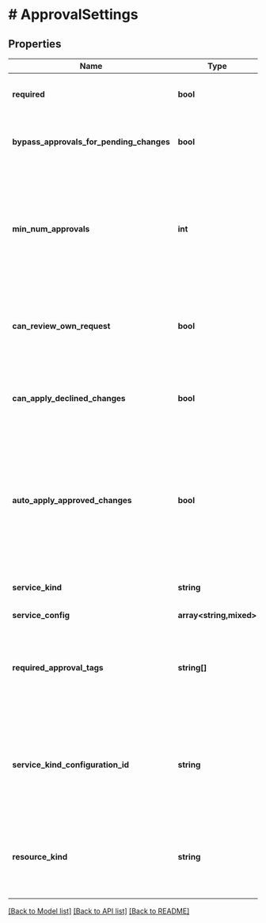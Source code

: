 # # ApprovalSettings

## Properties

Name | Type | Description | Notes
------------ | ------------- | ------------- | -------------
**required** | **bool** | If approvals are required for this environment |
**bypass_approvals_for_pending_changes** | **bool** | Whether to skip approvals for pending changes |
**min_num_approvals** | **int** | Sets the amount of approvals required before a member can apply a change. The minimum is one and the maximum is five. |
**can_review_own_request** | **bool** | Allow someone who makes an approval request to apply their own change |
**can_apply_declined_changes** | **bool** | Allow applying the change as long as at least one person has approved |
**auto_apply_approved_changes** | **bool** | Automatically apply changes that have been approved by all reviewers. This field is only applicable for approval services other than LaunchDarkly. | [optional]
**service_kind** | **string** | Which service to use for managing approvals |
**service_config** | **array<string,mixed>** |  |
**required_approval_tags** | **string[]** | Require approval only on flags with the provided tags. Otherwise all flags will require approval. |
**service_kind_configuration_id** | **string** | Optional field for integration configuration ID of a custom approval integration. This is an Enterprise-only feature. | [optional]
**resource_kind** | **string** | The kind of resource for which the approval settings apply, for example, flag or segment | [optional]

[[Back to Model list]](../../README.md#models) [[Back to API list]](../../README.md#endpoints) [[Back to README]](../../README.md)
